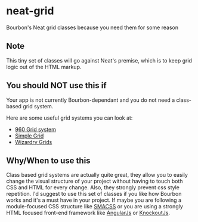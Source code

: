 neat-grid
=========

Bourbon's Neat grid classes because you need them for some reason

Note
----
This tiny set of classes will go against Neat's premise, which is to keep grid logic out of the HTML markup.

You should NOT use this if
--------------------------
Your app is not currently Bourbon-dependant and you do not need a class-based grid system.

Here are some useful grid systems you can look at:

- [960 Grid system](http://960.gs/)
- [Simple Grid](http://thisisdallas.github.io/Simple-Grid/)
- [Wizardry Grids](http://csswizardry.com/csswizardry-grids/)


Why/When to use this
--------------------
Class based grid systems are actually quite great, they allow you to easily change the visual structure of your project without having to touch both CSS and HTML for every change. Also, they strongly prevent css style repetition. I'd suggest to use this set of classes if you like how Bourbon works and it's a must have in your project. If maybe you are following a module-focused CSS structure like [SMACSS](http://smacss.com/) or you are using a strongly HTML focused front-end framework like [AngularJs](https://angularjs.org/) or [KnockoutJs](http://knockoutjs.com/).
